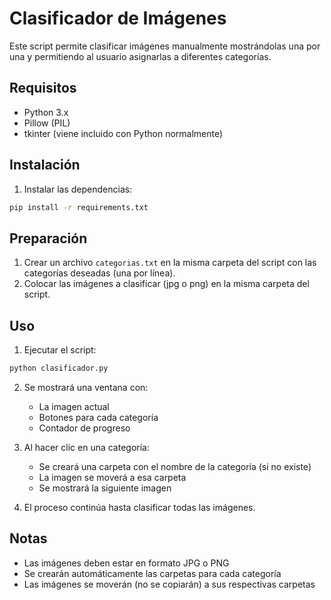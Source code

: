 # Clasificador de Imágenes

Este script permite clasificar imágenes manualmente mostrándolas una por una y permitiendo al usuario asignarlas a diferentes categorías.

## Requisitos

- Python 3.x
- Pillow (PIL)
- tkinter (viene incluido con Python normalmente)

## Instalación

1. Instalar las dependencias:
```bash
pip install -r requirements.txt
```

## Preparación

1. Crear un archivo `categorias.txt` en la misma carpeta del script con las categorías deseadas (una por línea).
2. Colocar las imágenes a clasificar (jpg o png) en la misma carpeta del script.

## Uso

1. Ejecutar el script:
```bash
python clasificador.py
```

2. Se mostrará una ventana con:
   - La imagen actual
   - Botones para cada categoría
   - Contador de progreso

3. Al hacer clic en una categoría:
   - Se creará una carpeta con el nombre de la categoría (si no existe)
   - La imagen se moverá a esa carpeta
   - Se mostrará la siguiente imagen

4. El proceso continúa hasta clasificar todas las imágenes.

## Notas

- Las imágenes deben estar en formato JPG o PNG
- Se crearán automáticamente las carpetas para cada categoría
- Las imágenes se moverán (no se copiarán) a sus respectivas carpetas 